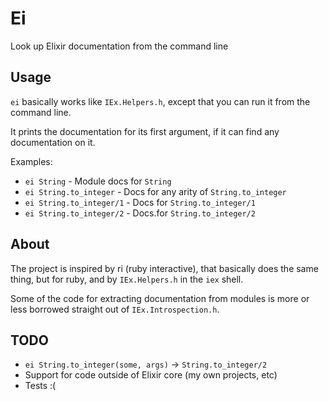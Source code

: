 # Ei

Look up Elixir documentation from the command line

## Usage

`ei` basically works like `IEx.Helpers.h`, except that you can run it
from the command line.

It prints the documentation for its first argument, if it can find any
documentation on it.

Examples:

* `ei String`              - Module docs for `String`
* `ei String.to_integer`   - Docs for any arity of `String.to_integer`
* `ei String.to_integer/1` - Docs for `String.to_integer/1`
* `ei String.to_integer/2` - Docs.for `String.to_integer/2`

## About

The project is inspired by ri (ruby interactive), that basically does
the same thing, but for ruby, and by `IEx.Helpers.h` in the `iex` shell.

Some of the code for extracting documentation from modules is more or
less borrowed straight out of `IEx.Introspection.h`.

## TODO

* `ei String.to_integer(some, args)` -> `String.to_integer/2`
* Support for code outside of Elixir core (my own projects, etc)
* Tests :(
